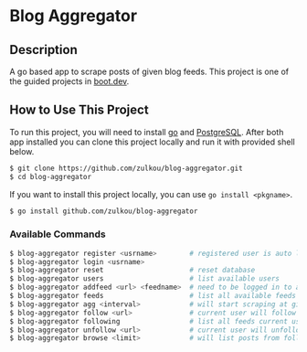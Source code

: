 # Blog Aggregator
## Description
A go based app to scrape posts of given blog feeds. This project is one of the guided projects in [boot.dev](https://www.boot.dev/courses/build-static-site-generator-python).

## How to Use This Project
To run this project, you will need to install [go](https://go.dev/) and [PostgreSQL](https://www.postgresql.org/).
After both app installed you can clone this project locally and run it with provided shell below.
```bash
$ git clone https://github.com/zulkou/blog-aggregator.git
$ cd blog-aggregator
```
If you want to install this project locally, you can use `go install <pkgname>`.
```bash
$ go install github.com/zulkou/blog-aggregator
```
### Available Commands
```bash
$ blog-aggregator register <usrname>        # registered user is auto logged in
$ blog-aggregator login <usrname>
$ blog-aggregator reset                     # reset database
$ blog-aggregator users                     # list available users
$ blog-aggregator addfeed <url> <feedname>  # need to be logged in to add new feed
$ blog-aggregator feeds                     # list all available feeds
$ blog-aggregator agg <interval>            # will start scraping at given interval
$ blog-aggregator follow <url>              # current user will follow feed with given url
$ blog-aggregator following                 # list all feeds current user following
$ blog-aggregator unfollow <url>            # current user will unfollow feed with given url
$ blog-aggregator browse <limit>            # will list posts from followed feeds with given limit
```
